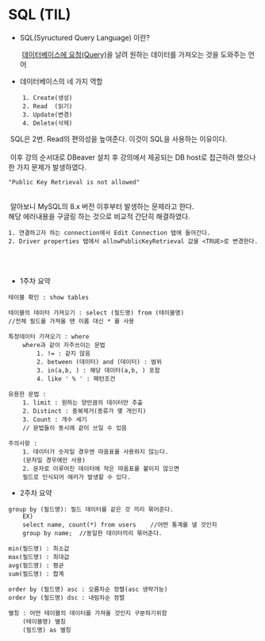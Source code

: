 # SQL (TIL)

+ SQL(Syructured Query Language) 이란?<br>

    &nbsp;<u>데이터베이스에 요청(Query)</u>을 날려 원하는 데이터를 가져오는 것을 도와주는 언어

+ 데이터베이스의 네 가지 역할<br>
``````
    1. Create(생성)
    2. Read  (읽기)
    3. Update(변경)
    4. Delete(삭제)
``````
&nbsp;SQL은 2번. Read의 편의성을 높여준다. 이것이 SQL을 사용하는 이유이다.<br><br>
&nbsp;이후 강의 순서대로 DBeaver 설치 후 강의에서 제공되는 DB host로 접근하려 했으나 한 가지 문제가 발생하였다.
`````
"Public Key Retrieval is not allowed"
`````

<br>&nbsp;알아보니 MySQL의 8.x 버전 이후부터 발생하는 문제라고 한다.<br>
해당 에러내용을 구글링 하는 것으로 비교적 간단히 해결하였다.<br>
``````
1. 연결하고자 하는 connection에서 Edit Connection 탭에 들어간다.
2. Driver properties 탭에서 allowPublicKeyRetrieval 값을 <TRUE>로 변경한다.
``````
<br></br>
+ 1주차 요약
```
테이블 확인 : show tables

테이블의 데이터 가져오기 : select (필드명) from (테이블명)
//전체 필드를 가져올 땐 이름 대신 * 를 사용

특정데이터 가져오기 : where
    where과 같이 자주쓰이는 문법
        1. != : 같지 않음
        2. between (데이터) and (데이터) : 범위
        3. in(a,b, ) : 해당 데이터(a,b, ) 포함
        4. like ' % ' : 패턴조건 
        
유용한 문법 :
    1. limit : 원하는 양만큼의 데이터만 추출
    2. Distinct : 중복제거(종류가 몇 개인지)
    3. Count : 개수 세기
    // 문법들이 동시에 같이 쓰일 수 있음

주의사항 : 
    1. 데이터가 숫자일 경우엔 따옴표를 사용하지 않는다.
    (문자일 경우에만 사용)
    2. 문자로 이루어진 데이터에 작은 따옴표를 붙이지 않으면
    필드로 인식되어 에러가 발생할 수 있다.
```
+ 2주차 요약
```
group by (필드명): 필드 데이터를 같은 것 끼리 묶어준다.
    EX)
    select name, count(*) from users    //어떤 통계를 낼 것인지
    group by name;  //동일한 데이터끼리 묶어준다.

min(필드명) : 최소값
max(필드명) : 최대값
avg(필드명) : 평균
sum(필드명) : 합계

order by (필드명) asc : 오름차순 정렬(asc 생략가능)
order by (필드명) dsc : 내림차순 정렬

별칭 : 어떤 테이블의 데이터를 가져올 것인지 구분하기위함
    (테이블명) 별칭
    (필드명) as 별칭
```
     

    